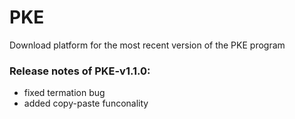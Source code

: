 # PKE
Download platform for the most recent version of the PKE program
### Release notes of PKE-v1.1.0:
  - fixed termation bug
  - added copy-paste funconality
